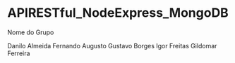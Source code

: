 # APIRESTful_NodeExpress_MongoDB

Nome do Grupo

Danilo Almeida
Fernando Augusto
Gustavo Borges
Igor Freitas
Gildomar Ferreira
